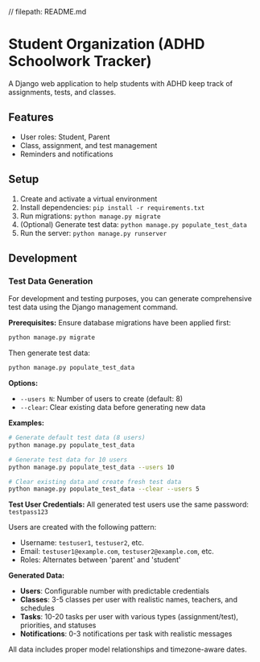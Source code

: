 // filepath: README.md
# Student Organization (ADHD Schoolwork Tracker)

A Django web application to help students with ADHD keep track of assignments, tests, and classes.  
## Features
- User roles: Student, Parent
- Class, assignment, and test management
- Reminders and notifications

## Setup
1. Create and activate a virtual environment
2. Install dependencies: `pip install -r requirements.txt`
3. Run migrations: `python manage.py migrate`
4. (Optional) Generate test data: `python manage.py populate_test_data`
5. Run the server: `python manage.py runserver`

## Development

### Test Data Generation

For development and testing purposes, you can generate comprehensive test data using the Django management command.

**Prerequisites:** Ensure database migrations have been applied first:
```bash
python manage.py migrate
```

Then generate test data:
```bash
python manage.py populate_test_data
```

**Options:**
- `--users N`: Number of users to create (default: 8)
- `--clear`: Clear existing data before generating new data

**Examples:**
```bash
# Generate default test data (8 users)
python manage.py populate_test_data

# Generate test data for 10 users
python manage.py populate_test_data --users 10

# Clear existing data and create fresh test data
python manage.py populate_test_data --clear --users 5
```

**Test User Credentials:**
All generated test users use the same password: `testpass123`

Users are created with the following pattern:
- Username: `testuser1`, `testuser2`, etc.
- Email: `testuser1@example.com`, `testuser2@example.com`, etc.
- Roles: Alternates between 'parent' and 'student'

**Generated Data:**
- **Users**: Configurable number with predictable credentials
- **Classes**: 3-5 classes per user with realistic names, teachers, and schedules
- **Tasks**: 10-20 tasks per user with various types (assignment/test), priorities, and statuses
- **Notifications**: 0-3 notifications per task with realistic messages

All data includes proper model relationships and timezone-aware dates.